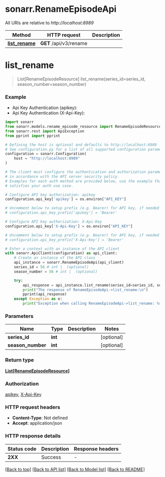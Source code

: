 # sonarr.RenameEpisodeApi

All URIs are relative to *http://localhost:8989*

Method | HTTP request | Description
------------- | ------------- | -------------
[**list_rename**](RenameEpisodeApi.md#list_rename) | **GET** /api/v3/rename | 


# **list_rename**
> List[RenameEpisodeResource] list_rename(series_id=series_id, season_number=season_number)



### Example

* Api Key Authentication (apikey):
* Api Key Authentication (X-Api-Key):

```python
import sonarr
from sonarr.models.rename_episode_resource import RenameEpisodeResource
from sonarr.rest import ApiException
from pprint import pprint

# Defining the host is optional and defaults to http://localhost:8989
# See configuration.py for a list of all supported configuration parameters.
configuration = sonarr.Configuration(
    host = "http://localhost:8989"
)

# The client must configure the authentication and authorization parameters
# in accordance with the API server security policy.
# Examples for each auth method are provided below, use the example that
# satisfies your auth use case.

# Configure API key authorization: apikey
configuration.api_key['apikey'] = os.environ["API_KEY"]

# Uncomment below to setup prefix (e.g. Bearer) for API key, if needed
# configuration.api_key_prefix['apikey'] = 'Bearer'

# Configure API key authorization: X-Api-Key
configuration.api_key['X-Api-Key'] = os.environ["API_KEY"]

# Uncomment below to setup prefix (e.g. Bearer) for API key, if needed
# configuration.api_key_prefix['X-Api-Key'] = 'Bearer'

# Enter a context with an instance of the API client
with sonarr.ApiClient(configuration) as api_client:
    # Create an instance of the API class
    api_instance = sonarr.RenameEpisodeApi(api_client)
    series_id = 56 # int |  (optional)
    season_number = 56 # int |  (optional)

    try:
        api_response = api_instance.list_rename(series_id=series_id, season_number=season_number)
        print("The response of RenameEpisodeApi->list_rename:\n")
        pprint(api_response)
    except Exception as e:
        print("Exception when calling RenameEpisodeApi->list_rename: %s\n" % e)
```



### Parameters


Name | Type | Description  | Notes
------------- | ------------- | ------------- | -------------
 **series_id** | **int**|  | [optional] 
 **season_number** | **int**|  | [optional] 

### Return type

[**List[RenameEpisodeResource]**](RenameEpisodeResource.md)

### Authorization

[apikey](../README.md#apikey), [X-Api-Key](../README.md#X-Api-Key)

### HTTP request headers

 - **Content-Type**: Not defined
 - **Accept**: application/json

### HTTP response details

| Status code | Description | Response headers |
|-------------|-------------|------------------|
**2XX** | Success |  -  |

[[Back to top]](#) [[Back to API list]](../README.md#documentation-for-api-endpoints) [[Back to Model list]](../README.md#documentation-for-models) [[Back to README]](../README.md)

